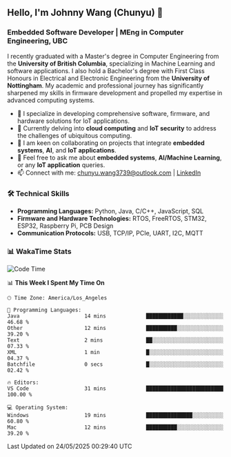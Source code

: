 ## Hello, I'm Johnny Wang (Chunyu) 👋

### Embedded Software Developer | MEng in Computer Engineering, UBC

I recently graduated with a Master's degree in Computer Engineering from the **University of British Columbia**, specializing in Machine Learning and software applications. I also hold a Bachelor's degree with First Class Honours in Electrical and Electronic Engineering from the **University of Nottingham**. My academic and professional journey has significantly sharpened my skills in firmware development and propelled my expertise in advanced computing systems.

- 🔭 I specialize in developing comprehensive software, firmware, and hardware solutions for IoT applications.
- 🌱 Currently delving into **cloud computing** and **IoT security** to address the challenges of ubiquitous computing.
- 🤝 I am keen on collaborating on projects that integrate **embedded systems**, **AI**, and **IoT applications**.
- 💬 Feel free to ask me about **embedded systems**, **AI/Machine Learning**, or any **IoT application** queries.
- 📫 Connect with me: [chunyu.wang3739@outlook.com](mailto:chunyu.wang3739@outlook.com) | [LinkedIn](https://www.linkedin.com/in/shycw1/)


### 🛠️ Technical Skills
- **Programming Languages:** Python, Java, C/C++, JavaScript, SQL
- **Firmware and Hardware Technologies:** RTOS, FreeRTOS, STM32, ESP32, Raspberry Pi, PCB Design
- **Communication Protocols:** USB, TCP/IP, PCIe, UART, I2C, MQTT

### 📊 WakaTime Stats
<!--START_SECTION:waka-->
![Code Time](http://img.shields.io/badge/Code%20Time-99%20hrs%2011%20mins-blue)

📊 **This Week I Spent My Time On** 

```text
🕑︎ Time Zone: America/Los_Angeles

💬 Programming Languages: 
Java                     14 mins             ████████████░░░░░░░░░░░░░   46.68 % 
Other                    12 mins             ██████████░░░░░░░░░░░░░░░   39.20 % 
Text                     2 mins              ██░░░░░░░░░░░░░░░░░░░░░░░   07.33 % 
XML                      1 min               █░░░░░░░░░░░░░░░░░░░░░░░░   04.37 % 
Batchfile                0 secs              █░░░░░░░░░░░░░░░░░░░░░░░░   02.42 % 

🔥 Editors: 
VS Code                  31 mins             █████████████████████████   100.00 % 

💻 Operating System: 
Windows                  19 mins             ███████████████░░░░░░░░░░   60.80 % 
Mac                      12 mins             ██████████░░░░░░░░░░░░░░░   39.20 % 
```


 Last Updated on 24/05/2025 00:29:40 UTC
<!--END_SECTION:waka-->
